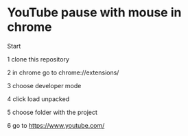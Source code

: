 # YouTube pause with mouse in chrome

Start

1 clone this repository

2 in chrome go to chrome://extensions/

3 choose developer mode

4 click load unpacked

5 choose folder with the project

6 go to https://www.youtube.com/
